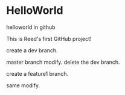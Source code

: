 # HelloWorld
helloworld in github

This is Reed's first GitHub project!

create a dev branch.

master branch modify.
delete the dev branch.

create a feature1 branch.

same modify.